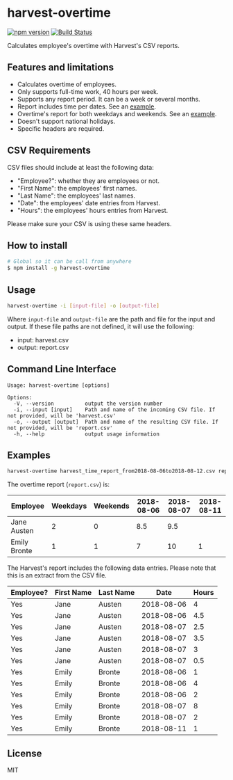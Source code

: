 # harvest-overtime

[![npm version](https://badge.fury.io/js/harvest-overtime.svg)](https://badge.fury.io/js/harvest-overtime)
[![Build Status](https://travis-ci.org/flandrade/harvest-overtime.svg?branch=master)](https://travis-ci.org/flandrade/harvest-overtime)

Calculates employee's overtime with Harvest's CSV reports.

## Features and limitations

- Calculates overtime of employees.
- Only supports full-time work, 40 hours per week.
- Supports any report period. It can be a week or several months.
- Report includes time per dates. See an [example](#examples).
- Overtime's report for both weekdays and weekends. See an [example](#examples).
- Doesn't support national holidays.
- Specific headers are required.

## CSV Requirements

CSV files should include at least the following data:

- "Employee?": whether they are employees or not.
- "First Name": the employees' first names.
- "Last Name": the employees' last names.
- "Date": the employees' date entries from Harvest.
- "Hours": the employees' hours entries from Harvest.

Please make sure your CSV is using these same headers.

## How to install

```bash
# Global so it can be call from anywhere
$ npm install -g harvest-overtime
```

## Usage

```bash
harvest-overtime -i [input-file] -o [output-file]
```

Where `input-file` and `output-file` are the path and file for the
input and output. If these file paths are not defined, it will
use the following:

- input: harvest.csv
- output: report.csv

## Command Line Interface

```
Usage: harvest-overtime [options]

Options:
  -V, --version          output the version number
  -i, --input [input]    Path and name of the incoming CSV file. If not provided, will be 'harvest.csv'
  -o, --output [output]  Path and name of the resulting CSV file. If not provided, will be 'report.csv'
  -h, --help             output usage information
```

## Examples

```bash
harvest-overtime harvest_time_report_from2018-08-06to2018-08-12.csv report.csv
```

The overtime report (`report.csv`) is:

|Employee      | Weekdays | Weekends | 2018-08-06 | 2018-08-07 | 2018-08-11 |
|--------------|----------|----------|------------|------------|------------|
| Jane Austen  | 2        | 0        | 8.5        | 9.5        |            |
| Emily Bronte | 1        | 1        | 7          | 10         | 1          |

The Harvest's report includes the following data entries. Please note that
this is an extract from the CSV file.

|Employee? | First Name | Last Name | Date       | Hours |
|----------|------------|-----------|------------|-------|
| Yes      | Jane       | Austen    | 2018-08-06 | 4     |
| Yes      | Jane       | Austen    | 2018-08-06 | 4.5   |
| Yes      | Jane       | Austen    | 2018-08-07 | 2.5   |
| Yes      | Jane       | Austen    | 2018-08-07 | 3.5   |
| Yes      | Jane       | Austen    | 2018-08-07 | 3     |
| Yes      | Jane       | Austen    | 2018-08-07 | 0.5   |
| Yes      | Emily      | Bronte    | 2018-08-06 | 1     |
| Yes      | Emily      | Bronte    | 2018-08-06 | 4     |
| Yes      | Emily      | Bronte    | 2018-08-06 | 2     |
| Yes      | Emily      | Bronte    | 2018-08-07 | 8     |
| Yes      | Emily      | Bronte    | 2018-08-07 | 2     |
| Yes      | Emily      | Bronte    | 2018-08-11 | 1     |

## License
MIT
